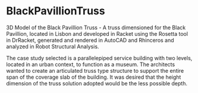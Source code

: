 # BlackPavillionTruss
3D Model of the Black Pavillion Truss - A truss dimensioned for the Black Pavillion, located in Lisbon and developed in Racket using the Rosetta tool in DrRacket, generated and rendered in AutoCAD and Rhinceros and analyzed in Robot Structural Analysis.

The case study selected is a parallelepiped service building with two levels, located in an urban context, to function as a museum. The architects wanted to create an articulated truss type structure to support the entire span of the coverage slab of the building. It was desired that the height dimension of the truss solution adopted would be the less possible depth.

